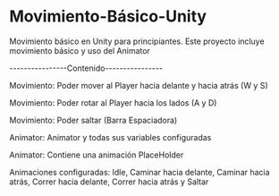 # Movimiento-Básico-Unity
Movimiento básico en Unity para principiantes. Este proyecto incluye movimiento básico y uso del Animator

----------------Contenido----------------

Movimiento: Poder mover al Player hacia delante y hacia atrás (W y S)

Movimiento: Poder rotar al Player hacia los lados (A y D)

Movimiento: Poder saltar (Barra Espaciadora)

Animator: Animator y todas sus variables configuradas

Animator: Contiene una animación PlaceHolder

Animaciones configuradas: Idle, Caminar hacia delante, Caminar hacia atrás, Correr hacia delante, Correr hacia atrás y Saltar
